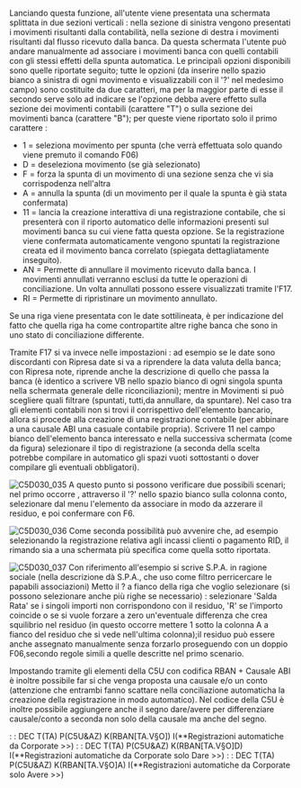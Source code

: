 Lanciando questa funzione, all'utente viene presentata una schermata splittata in due sezioni verticali :  nella sezione di sinistra vengono presentati i movimenti risultanti dalla contabilità, nella sezione di destra i movimenti risultanti dal flusso ricevuto dalla banca. Da questa schermata l'utente può andare manualmente ad associare i movimenti banca con quelli contabili con gli stessi effetti della spunta automatica.
Le principali opzioni disponibili sono quelle riportate  seguito; tutte le opzioni (da inserire nello spazio bianco a sinistra di ogni movimento e visualizzabili con il '?' nel medesimo campo) sono costituite da due caratteri, ma per la maggior parte di esse il secondo serve solo ad indicare se l'opzione debba avere effetto sulla sezione dei movimenti contabili (carattere "T") o sulla sezione dei movimenti banca (carattere "B"); per queste viene riportato solo il primo carattere : 
- 1  = seleziona movimento per spunta (che verrà effettuata solo quando viene premuto il comando F06)
- D  = deseleziona movimento (se già selezionato)
- F  = forza la spunta di un movimento di una sezione senza che vi sia corrispodenza nell'altra
- A  = annulla la spunta (di un movimento per il quale la spunta è già stata confermata)
- 11 = lancia la creazione interattiva di una registrazione contabile, che si presenterà con il riporto automatico delle informazioni presenti sul movimenti banca su cui viene fatta questa opzione. Se la registrazione viene confermata automaticamente vengono spuntati la registrazione creata ed il movimento banca correlato (spiegata dettagliatamente inseguito).
- AN = Permette di annullare il movimento ricevuto dalla banca. I movimenti annullati verranno esclusi da tutte le operazioni di conciliazione. Un volta annullati possono essere visualizzati tramite l'F17.
- RI = Permette di ripristinare un movimento annullato.

Se una riga viene presentata con le date sottilineata, è per indicazione del fatto che quella riga ha come contropartite altre righe banca che sono in uno stato di conciliazione differente.

Tramite F17 si va invece nelle impostazioni :  ad esempio se le date sono discordanti con Ripresa date si va a riprendere la data valuta della banca; con Ripresa note, riprende anche la descrizione di quello che passa la banca (è identico a scrivere VB nello spazio bianco di ogni singola spunta nella schermata generale delle riconciliazioni); mentre in Movimenti si può scegliere quali filtrare (spuntati, tutti,da annullare, da spuntare).
Nel caso tra gli elementi contabili non si trovi il corrispettivo dell'elemento bancario, allora si procede alla creazione di una registrazione contabile (per abbinare a una causale ABI una casuale contabile propria).
Scrivere 11 nel campo bianco dell'elemento banca interessato e nella successiva schermata (come da figura) selezionare il tipo di registrazione (a seconda della scelta potrebbe compilare in automatico gli spazi vuoti sottostanti o dover compilare gli eventuali obbligatori).

![C5D030_035](http://doc.smeup.com/immagini/MBDOC_OGG-P_C5NORC2/C5D030_035.png)
A questo punto si possono verificare due possibili scenari; nel primo occorre , attraverso il '?' nello spazio bianco sulla colonna conto, selezionare dal menu l'elemento da associare in modo da azzerare il residuo, e poi confermare con F6.

![C5D030_036](http://doc.smeup.com/immagini/MBDOC_OGG-P_C5NORC2/C5D030_036.png)
Come seconda possibilità può avvenire che, ad esempio selezionando la registrazione relativa agli incassi clienti o pagamento RID, il rimando sia a una schermata più specifica come quella sotto riportata.

![C5D030_037](http://doc.smeup.com/immagini/MBDOC_OGG-P_C5NORC2/C5D030_037.png)
Con riferimento all'esempio si scrive S.P.A. in ragione sociale (nella descrizione dà S.P.A., che uso come filtro perricercare le papabili associazioni)
Metto il ? a fianco della riga che voglio selezionare (si possono selezionare anche più righe se necessario) :  selezionare 'Salda Rata' se i singoli importi non corrispondono con il residuo, 'R' se l'importo coincide o se si vuole forzare a zero un'eventuale differenza che crea squilibrio nel residuo (in questo occorre mettere 1 sotto la colonna A a fianco del residuo che si vede nell'ultima colonna);il residuo può essere anche assegnato manualmente senza forzarlo proseguendo con un doppio F06,secondo regole simili a quelle descritte nel primo scenario.

Impostando tramite gli elementi della C5U con codifica RBAN + Causale ABI è inoltre possibile far si che venga proposta una causale e/o un conto (attenzione che entrambi fanno scattare nella conciliazione automaticha la creazione della registrazione in modo automatico).
Nel codice della C5U è inoltre possibile aggiungere anche il segno dare/avere per differenziare causale/conto a seconda non solo della causale ma anche del segno.

 :  : DEC T(TA) P(C5U&AZ) K(RBAN[TA.V§O]) I(**Registrazioni automatiche da Corporate >>)
 :  : DEC T(TA) P(C5U&AZ) K(RBAN[TA.V§O]D) I(**Registrazioni automatiche da Corporate solo Dare >>)
 :  : DEC T(TA) P(C5U&AZ) K(RBAN[TA.V§O]A) I(**Registrazioni automatiche da Corporate solo Avere >>)
